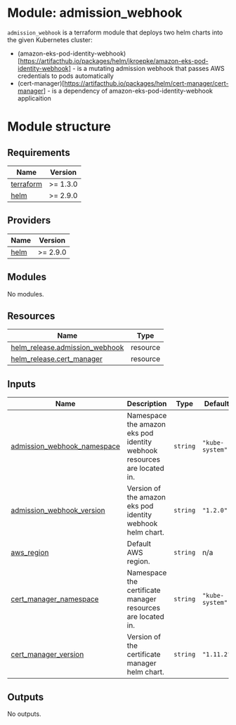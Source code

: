 # Module: admission_webhook

`admission_webhook` is a terraform module that deploys two helm charts into the given Kubernetes cluster:
* (amazon-eks-pod-identity-webhook)[https://artifacthub.io/packages/helm/jkroepke/amazon-eks-pod-identity-webhook] - is a mutating admission webhook that passes AWS credentials to pods automatically
* (cert-manager)[https://artifacthub.io/packages/helm/cert-manager/cert-manager] - is a dependency of amazon-eks-pod-identity-webhook applicaition

# Module structure

<!-- BEGINNING OF PRE-COMMIT-TERRAFORM DOCS HOOK -->
## Requirements

| Name | Version |
|------|---------|
| <a name="requirement_terraform"></a> [terraform](#requirement\_terraform) | >= 1.3.0 |
| <a name="requirement_helm"></a> [helm](#requirement\_helm) | >= 2.9.0 |

## Providers

| Name | Version |
|------|---------|
| <a name="provider_helm"></a> [helm](#provider\_helm) | >= 2.9.0 |

## Modules

No modules.

## Resources

| Name | Type |
|------|------|
| [helm_release.admission_webhook](https://registry.terraform.io/providers/hashicorp/helm/latest/docs/resources/release) | resource |
| [helm_release.cert_manager](https://registry.terraform.io/providers/hashicorp/helm/latest/docs/resources/release) | resource |

## Inputs

| Name | Description | Type | Default | Required |
|------|-------------|------|---------|:--------:|
| <a name="input_admission_webhook_namespace"></a> [admission\_webhook\_namespace](#input\_admission\_webhook\_namespace) | Namespace the amazon eks pod identity webhook resources are located in. | `string` | `"kube-system"` | no |
| <a name="input_admission_webhook_version"></a> [admission\_webhook\_version](#input\_admission\_webhook\_version) | Version of the amazon eks pod identity webhook helm chart. | `string` | `"1.2.0"` | no |
| <a name="input_aws_region"></a> [aws\_region](#input\_aws\_region) | Default AWS region. | `string` | n/a | yes |
| <a name="input_cert_manager_namespace"></a> [cert\_manager\_namespace](#input\_cert\_manager\_namespace) | Namespace the certificate manager resources are located in. | `string` | `"kube-system"` | no |
| <a name="input_cert_manager_version"></a> [cert\_manager\_version](#input\_cert\_manager\_version) | Version of the certificate manager helm chart. | `string` | `"1.11.2"` | no |

## Outputs

No outputs.
<!-- END OF PRE-COMMIT-TERRAFORM DOCS HOOK -->
